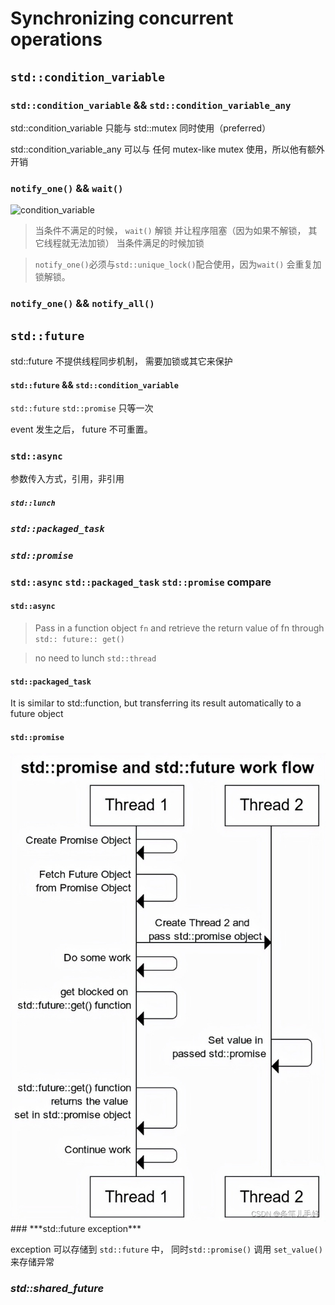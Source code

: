 # Synchronizing concurrent operations
## **`std::condition_variable`**
### **`std::condition_variable` && `std::condition_variable_any`**

std::condition_variable 只能与 std::mutex 同时使用（preferred）

std::condition_variable_any 可以与 任何 mutex-like  mutex 使用，所以他有额外开销

### **`notify_one()` && `wait()`**

<img src="condition_variable.jpg" alt="condition_variable" title="condition_variable">

> 当条件不满足的时候， `wait()` 解锁 并让程序阻塞（因为如果不解锁， 其它线程就无法加锁）
当条件满足的时候加锁

> `notify_one()`必须与`std::unique_lock()`配合使用，因为`wait()` 会重复加锁解锁。

### **`notify_one()` && `notify_all()`**

## **`std::future`**

std::future 不提供线程同步机制， 需要加锁或其它来保护

#### **`std::future` && `std::condition_variable`**

`std::future` `std::promise` 只等一次

event 发生之后， future 不可重置。

### **`std::async`**
参数传入方式，引用，非引用
#### ***`std::lunch`***

### ***`std::packaged_task`***
### ***`std::promise`***

### `std::async` `std::packaged_task` `std::promise` compare
#### `std::async`
> Pass in a function object `fn` and retrieve the return value of fn through `std:: future:: get()`

> no need to lunch `std::thread`

#### `std::packaged_task`
It is similar to std::function, but transferring its result automatically to a future object
#### `std::promise`
<img src="promise.png" alt="promise" title="promise">
### ***std::future exception***


exception 可以存储到 `std::future` 中，
同时`std::promise()` 调用 `set_value()`来存储异常

### ***std::shared_future***